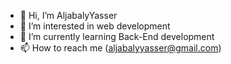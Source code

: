- 👋 Hi, I’m AljabalyYasser
- 👀 I’m interested in web development
- 🌱 I’m currently learning Back-End development
- 📫 How to reach me (aljabalyyasser@gmail.com)

<!---
AljabalyYasser/AljabalyYasser is a ✨ special ✨ repository because its `README.md` (this file) appears on your GitHub profile.
You can click the Preview link to take a look at your changes.
--->

